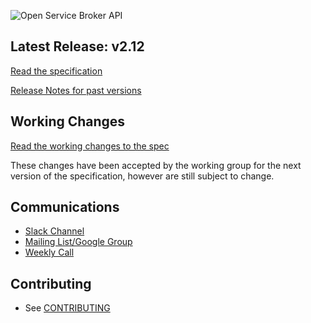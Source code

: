 ![Open Service Broker API](https://www.openservicebrokerapi.org/wp-content/uploads/2016/12/osbapi_logo_concept3_wtm.png)

## Latest Release: v2.12
[Read the specification](https://github.com/openservicebrokerapi/servicebroker/blob/v2.12/spec.md)

[Release Notes for past versions](release-notes.md)

## Working Changes
[Read the working changes to the spec](spec.md)

These changes have been accepted by the working group for the next version of the specification, however are still subject to change.

## Communications

- [Slack Channel](http://slack.openservicebrokerapi.org)
- [Mailing List/Google Group](https://groups.google.com/forum/#!forum/open-service-broker-api)
- [Weekly Call](https://github.com/openservicebrokerapi/servicebroker/wiki/Weekly-Call)

## Contributing

- See [CONTRIBUTING](CONTRIBUTING.md)
